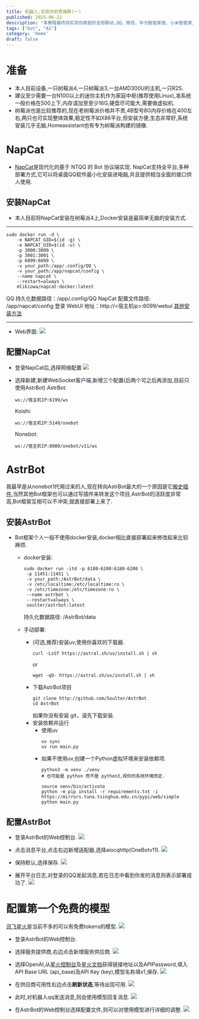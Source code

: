 ```yaml
---
title: 机器人,实现你的贾维斯(一)
published: 2025-06-22
description: "本教程最终将实现你家庭的全部联动,QQ、微信、华为智能家居、小米智能家居、美的智能家居、OPENWRT等等,并接入大模型实现你自己的贾维斯管家."
tags: ["bot", "AI"]
category: 'Home'
draft: false
---
```


# 准备
* 本人目前设备,一只树莓派4,一只树莓派3,一台AMD300U的主机,一只R2S.
* 建议至少需要一台N100以上的迷你主机作为家庭中枢(推荐使用Linux),准系统一般价格在500上下,内存请加至至少16G,硬盘尽可能大,需要做虚拟机.
* 树莓派也是比较推荐的,现在老树莓派价格并不贵,4B型号8G内存价格在400左右,两只也可实现整体效果,稳定性不如X86平台,但安装方便,生态非常好,系统安装几乎无脑,Homeassistant也有专为树莓派构建的镜像.

# NapCat
* [NapCat](https://github.com/NapNeko/NapCatQQ)是现代化的基于 NTQQ 的 Bot 协议端实现.
NapCat支持全平台,多种部署方式,它可以将桌面QQ软件最小化安装进电脑,并且提供相当全面的接口供人使用.

## 安装NapCat
* 本人目前将NapCat安装在树莓派4上,Docker安装是最简单无脑的安装方式.
---
```
sudo docker run -d \
    -e NAPCAT_GID=$(id -g) \
    -e NAPCAT_UID=$(id -u) \
    -p 3000:3000 \
    -p 3001:3001 \
    -p 6099:6099 \
    -v your_path:/app/.config/QQ \
    -v your_path:/app/napcat/config \
    --name napcat \
    --restart=always \
    mlikiowa/napcat-docker:latest
```
QQ 持久化数据路径：/app/.config/QQ
NapCat 配置文件路径: /app/napcat/config
登录 WebUI 地址：http://<宿主机ip>:6099/webui
[其他安装方法](https://napneko.github.io/guide/boot/Shell)

---

* Web界面:
![](./2.png)  
## 配置NapCat
* 登录NapCat后,选择网络配置
![](./3.png) 

* 选择新建,新建WebSocket客户端,新增三个配置(后两个可之后再添加,目前只使用AstrBot)
    AstrBot:
    ```
    ws://宿主机IP:6199/ws
    ```
    Koishi:
    ```
    ws://宿主机IP:5140/onebot
    ```
    Nonebot:
    ```
    ws://宿主机IP:8080/onebot/v11/ws
    ```

# AstrBot
我最早是从nonebot1代用过来的人,现在转向AstrBot最大的一个原因是它[搬史插件](https://github.com/anka-afk/astrbot_sowing_discord),当然其他Bot框架也可以通过写插件来转发这个项目,AstrBot的活跃度非常高,Bot框架互相可以不冲突,就直接部署上来了.

## 安装AstrBot
+ Bot框架个人一般不使用docker安装,docker相比直接部署起来修改起来比较麻烦.
    - docker安装:
        ```
        sudo docker run -itd -p 6180-6200:6180-6200 \
         -p 11451:11451 \
         -v your_path:/AstrBot/data \
         -v /etc/localtime:/etc/localtime:ro \
         -v /etc/timezone:/etc/timezone:ro \
         --name astrbot \
         --restart=always \
         soulter/astrbot:latest
        ```
        持久化数据路径: /AstrBot/data
    
    - 手动部署:
        * (可选,推荐)安装uv,使用你喜欢的下载器.
            ```
            curl -LsSf https://astral.sh/uv/install.sh | sh
            ```
            or
            ```
            wget -qO- https://astral.sh/uv/install.sh | sh
            ```
        * 下载AstrBot项目
            ```
            git clone http://github.com/Soulter/AstrBot
            cd AstrBot
            ```
            如果你没有安装 git，请先下载安装.
        * 安装依赖并运行
            * 使用uv
                ```
                uv sync
                uv run main.py
                ```
            * 如果不使用uv,创建一个Python虚拟环境来安装依赖项.
                ```
                python3 -m venv ./venv
                # 也可能是 python 而不是 python3,视你的系统环境而定.
                ```
                ```
                source venv/bin/activate
                python -m pip install -r requirements.txt -i https://mirrors.tuna.tsinghua.edu.cn/pypi/web/simple
                python main.py
                ```

## 配置AstrBot
* 登录AstrBot的Web控制台.
    ![](./bot1.png) 

* 点击消息平台,点击右边新增适配器,选择aiocqhttp(OneBotv11).
    ![](./bot2.png) 

* 保持默认,选择保存.
    ![](./bot3.png) 

* 展开平台日志,对登录的QQ发起消息,若在日志中看到你发的消息则表示部署成功了.
    ![](./bot4.png) 


# 配置第一个免费的模型
[讯飞星火](https://xinghuo.xfyun.cn/)是当前不多的可以有免费tokens的模型.
![](./sp1.png) 

* 登录AstrBot的Web控制台.
* 选择服务提供商,右边点击新增服务供应商.
![](./sp2.png) 

* 选择OpenAI,从[星火控制台](https://console.xfyun.cn/services/bmx1)及[星火文档](https://www.xfyun.cn/doc/spark/X1http.html)获得链接地址以及APIPassword,填入API Base URL (api_base)及API Key (key),模型名称填x1,保存.
![](./sp3.png) 

* 在供应商可用性右边点击**刷新状态**,等待出现可用.
![](./sp4.png) 

* 此时,对机器人qq发送消息,则会使用模型回复消息.
![](./sp5.png) 

* 在AstrBot的Web控制台选择配置文件,则可以对使用模型进行详细的调整.
![](./sp6.png) 